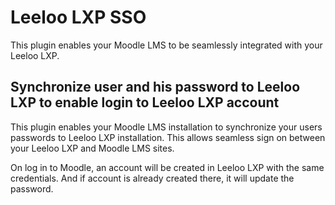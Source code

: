 # Leeloo LXP SSO
This plugin enables your Moodle LMS to be seamlessly integrated with your Leeloo LXP.
## Synchronize user and his password to Leeloo LXP to enable login to Leeloo LXP account

This plugin enables your Moodle LMS installation to synchronize your users passwords to Leeloo LXP installation. This allows seamless sign on between your Leeloo LXP and Moodle LMS sites.

On log in to Moodle, an account will be created in Leeloo LXP with the same credentials. And if account is already created there, it will update the password.

